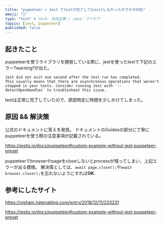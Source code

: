 ```yaml
---
title: "puppeteer + Jest でtestが完了してもexitしなかったのでその対処"
emoji: "🥝"
type: "tech" # tech: 技術記事 / idea: アイデア
topics: [jest, puppeteer]
published: false
---
```


## 起きたこと
puppeteerを使うライブラリを開発している際に、jestを使ったtestで下記のエラー?warning?が出た。

```
Jest did not exit one second after the test run has completed.
This usually means that there are asynchronous operations that weren't stopped in your tests. Consider running Jest with `--detectOpenHandles` to troubleshoot this issue.
```

testは正常に完了していたので、原因特定に時間を少しかけてしまった。

## 原因 && 解決策
公式のドキュメントに答えを発見。
ドキュメントのGuidesの部分に丁寧にpuppeteerを使う際の注意事項が記載されている。

https://jestjs.io/docs/puppeteer#custom-example-without-jest-puppeteer-preset

puppeteerでbrowserやpageをcloseしないとprocessが残ってしまい、上記エラーが出る模様。
解決策としては、`await page.close();`や`await browser.close();`を忘れないようにすれば**OK.**

## 参考にしたサイト

https://oisham.hatenablog.com/entry/2018/12/11/233231

https://jestjs.io/docs/puppeteer#custom-example-without-jest-puppeteer-preset



